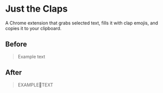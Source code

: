 Just the Claps
==============

A Chrome extension that grabs selected text, fills it with clap emojis, and copies it to your clipboard.

Before
------

> Example text

After
-----

> EXAMPLE👏TEXT
